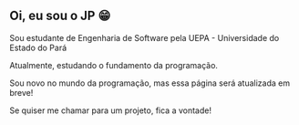 ## Oi, eu sou o JP 😁
Sou estudante de Engenharia de Software pela UEPA - Universidade do Estado do Pará

Atualmente, estudando o fundamento da programação.

Sou novo no mundo da programação, mas essa página será atualizada em breve!

Se quiser me chamar para um projeto, fica a vontade!

